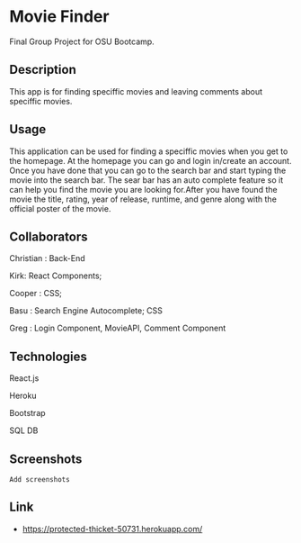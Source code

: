 # Movie Finder 
Final Group Project for OSU Bootcamp.

## Description
This app is for finding speciffic movies and leaving comments about speciffic movies.

## Usage
This application can be used for finding a speciffic movies when you get to the homepage. At the homepage you can go and 
login in/create an account. Once you have done that you can go to the search bar and start typing the movie into the
search bar. The sear bar has an auto complete feature so it can help you find the movie you are looking for.After you
have found the movie the title, rating, year of release, runtime, and genre along with the official poster of the movie. 


## Collaborators

Christian : Back-End

Kirk: React Components;

Cooper : CSS;

Basu : Search Engine Autocomplete; CSS

Greg : Login Component, MovieAPI, Comment Component

## Technologies
React.js

Heroku

Bootstrap

SQL DB



## Screenshots 
    Add screenshots 



## Link
- https://protected-thicket-50731.herokuapp.com/

